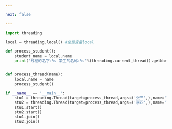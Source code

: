 ```yaml
---

next: false

---
```




<BlogInfo id="500" title="22.ThreadLocal的使用" author="白日梦想猿" pv=0 read_times=0 pre_cost_time="0分25秒" category="并发编程" tag_list="['并发编程']" create_time="2020.05.08 16:36:11" update_time="2020.05.08 16:42:53" />

```python
import threading

local = threading.local() #全局变量local

def process_student():
    student_name = local.name
    print('线程的名字:%s 学生的名称:%s'%(threading.current_thread().getName(),student_name))


def process_thread(name):
    local.name = name
    process_student()

if __name__ == '__main__':
    stu1 = threading.Thread(target=process_thread,args=('张三',),name='Thread-A')
    stu2 = threading.Thread(target=process_thread,args=('李四',),name='Thread-B')
    stu1.start()
    stu2.start()
    stu1.join()
    stu2.join()
```



<ActionBox />
